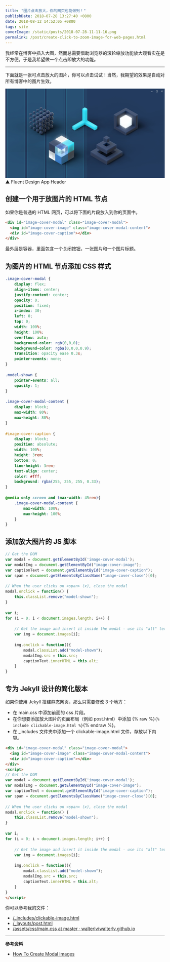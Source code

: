 ```yaml
---
title: "图片点击放大，你的网页也能做到！"
publishDate: 2018-07-28 13:27:40 +0800
date: 2018-08-12 14:52:05 +0800
tags: site
coverImage: /static/posts/2018-07-28-11-11-16.png
permalink: /post/create-click-to-zoom-image-for-web-pages.html
---
```


我经常在博客中插入大图，然而总需要借助浏览器的滚轮缩放功能放大观看实在是不方便。于是我希望做一个点击即放大的功能。

---

下面就是一张可点击放大的图片，你可以点击试试！当然，我期望的效果是自动对所有博客中的图片生效。

![Fluent Design App Header](/static/posts/2018-07-28-11-11-16.png)  
▲ Fluent Design App Header

<div id="toc"></div>

## 创建一个用于放图片的 HTML 节点

如果你是普通的 HTML 网页，可以将下面的片段放入到你的页面中。

```html
<div id="image-cover-modal" class="image-cover-modal">
  <img id="image-cover-image" class="image-cover-modal-content">
  <div id="image-cover-caption"></div>
</div>
```

最外层是容器，里面包含一个关闭按钮，一张图片和一个图片标题。

## 为图片的 HTML 节点添加 CSS 样式

```css
.image-cover-modal {
    display: flex;
    align-items: center;
    justify-content: center;
    opacity: 0;
    position: fixed;
    z-index: 30;
    left: 0;
    top: 0;
    width: 100%;
    height: 100%;
    overflow: auto;
    background-color: rgb(0,0,0);
    background-color: rgba(0,0,0,0.9);
    transition: opacity ease 0.3s;
    pointer-events: none;
}

.model-shown {
    pointer-events: all;
    opacity: 1;
}

.image-cover-modal-content {
    display: block;
    max-width: 80%;
    max-height: 80%;
}

#image-cover-caption {
    display: block;
    position: absolute;
    width: 100%;
    height: 3rem;
    bottom: 0;
    line-height: 3rem;
    text-align: center;
    color: #fff;
    background: rgba(255, 255, 255, 0.33);
}

@media only screen and (max-width: 45rem){
    .image-cover-modal-content {
        max-width: 100%;
        max-height: 100%;
    }
}
```

## 添加放大图片的 JS 脚本

```js
// Get the DOM
var modal = document.getElementById('image-cover-modal');
var modalImg = document.getElementById("image-cover-image");
var captionText = document.getElementById("image-cover-caption");
var span = document.getElementsByClassName("image-cover-close")[0];

// When the user clicks on <span> (x), close the modal
modal.onclick = function() {
    this.classList.remove("model-shown");
}

var i;
for (i = 0; i < document.images.length; i++) {

    // Get the image and insert it inside the modal - use its "alt" text as a caption
    var img = document.images[i];

    img.onclick = function(){
        modal.classList.add("model-shown");
        modalImg.src = this.src;
        captionText.innerHTML = this.alt;
    }
}
```

## 专为 Jekyll 设计的简化版本

如果你使用 Jekyll 搭建静态网页，那么只需要修改 3 个地方：

- 在 main.css 中添加前面的 css 片段。
- 在你想要添加放大图片的页面布局（例如 post.html）中添加 {% raw %}`{% include clickable-image.html %}`{% endraw %}。
- 在 _includes 文件夹中添加一个 clickable-image.html 文件，存放以下内容。

```html
<div id="image-cover-modal" class="image-cover-modal">
  <img id="image-cover-image" class="image-cover-modal-content">
  <div id="image-cover-caption"></div>
</div>
<script>
// Get the DOM
var modal = document.getElementById('image-cover-modal');
var modalImg = document.getElementById("image-cover-image");
var captionText = document.getElementById("image-cover-caption");
var span = document.getElementsByClassName("image-cover-close")[0];

// When the user clicks on <span> (x), close the modal
modal.onclick = function() {
    this.classList.remove("model-shown");
}

var i;
for (i = 0; i < document.images.length; i++) {

    // Get the image and insert it inside the modal - use its "alt" text as a caption
    var img = document.images[i];

    img.onclick = function(){
        modal.classList.add("model-shown");
        modalImg.src = this.src;
        captionText.innerHTML = this.alt;
    }
}
</script>
```

你可以参考我的文件：

- [/_includes/clickable-image.html](https://github.com/walterlv/walterlv.github.io/blob/master/_includes/clickable-image.html)
- [/_layouts/post.html](https://github.com/walterlv/walterlv.github.io/blob/eb07c3b685f94d8ce3963fb9f4a71f6346190355/_layouts/post.html#L32)
- [/assets/css/main.css at master · walterlv/walterlv.github.io](https://github.com/walterlv/walterlv.github.io/blob/master/assets/css/main.css)

---

**参考资料**

- [How To Create Modal Images](https://www.w3schools.com/howto/howto_css_modal_images.asp)


